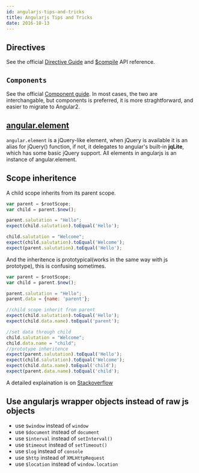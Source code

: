 ```yaml
---
id: angularjs-tips-and-tricks
title: Angularjs Tips and Tricks
date: 2016-10-13
---
```


## Directives
See the official [Directive Guide](https://docs.angularjs.org/guide/directive) and [\$compile](https://docs.angularjs.org/api/ng/service/$compile) API reference.

## ```Components```
See the official [Component guide](https://docs.angularjs.org/guide/component).
In most cases, the two are interchangable, but components is preferred, it is more straghtforward, and easier to migrate to Angular2.

## [angular.element](https://docs.angularjs.org/api/ng/function/angular.element)

```angular.element``` is a jQuery-like element, when jQuery is available it is an alias for jQuery() function, if not, it delegates to angular's built-in **jqLite**, which has some basic jQuery support.
All elements in angularjs is an instance of angular.element.

## Scope inheritence

A child scope inherits from its parent scope.
```js
var parent = $rootScope;
var child = parent.$new();

parent.salutation = "Hello";
expect(child.salutation).toEqual('Hello');

child.salutation = "Welcome";
expect(child.salutation).toEqual('Welcome');
expect(parent.salutation).toEqual('Hello');
```

And the inheritence is prototypical(works in the same way with js prototype), this is confusing sometimes.
```js
var parent = $rootScope;
var child = parent.$new();

parent.salutation = "Hello";
parent.data = {name: 'parent'};

//child scope inherit from parent
expect(child.salutation).toEqual('Hello');
expect(child.data.name).toEqual('parent');

//set data through child
child.salutation = "Welcome";
child.data.name = "child";
//prototype inheritence
expect(parent.salutation).toEqual('Hello');
expect(child.salutation).toEqual('Welcome');
expect(child.data.name).toEqual('child');
expect(parent.data.name).toEqual('child');
```

A detailed explaination is on [Stackoverflow](http://stackoverflow.com/questions/14049480/what-are-the-nuances-of-scope-prototypal-prototypical-inheritance-in-angularjs?noredirect=1&lq=1)

## Use angularjs wrapper objects instead of raw js objects

- use ```$window``` instead of ```window```
- use ```$document``` instead of ```document```
- use ```$interval``` instead of ```setInterval()```
- use ```$timeout``` instead of ```setTimeout()```
- use ```$log``` instead of ```console```
- use ```$http``` instead of ```XMLHttpRequest```
- use ```$location``` instead of ```window.location```


